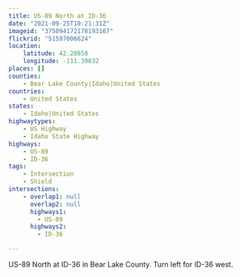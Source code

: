 ```yaml
---
title: US-89 North at ID-36
date: "2021-09-25T10:21:31Z"
imageid: "375094172178193167"
flickrid: "51597006624"
location:
    latitude: 42.28858
    longitude: -111.39832
places: []
counties:
    - Bear Lake County|Idaho|United States
countries:
    - United States
states:
    - Idaho|United States
highwaytypes:
    - US Highway
    - Idaho State Highway
highways:
    - US-89
    - ID-36
tags:
    - Intersection
    - Shield
intersections:
    - overlap1: null
      overlap2: null
      highways1:
        - US-89
      highways2:
        - ID-36

---
```

US-89 North at ID-36 in Bear Lake County.  Turn left for ID-36 west.